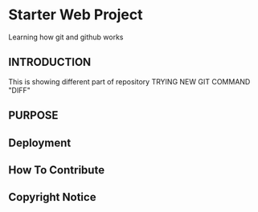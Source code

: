 # Starter Web Project
Learning how git and github works

## INTRODUCTION
This is showing different part of repository
TRYING NEW GIT COMMAND "DIFF"
## PURPOSE

## Deployment 

## How To Contribute

## Copyright Notice
